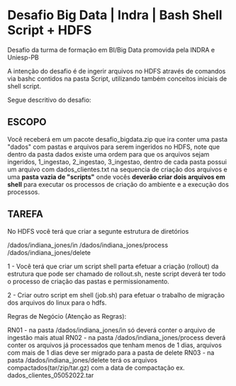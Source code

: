 # Desafio Big Data | Indra | Bash Shell Script + HDFS
Desafio da turma de formação em BI/Big Data promovida pela INDRA e Uniesp-PB

A intenção do desafio é de ingerir arquivos no HDFS através de comandos via bashc contidos na pasta Script, utilizando também conceitos iniciais de shell script.

Segue descritivo do desafio:

## ESCOPO
Você receberá em um pacote desafio_bigdata.zip que ira conter uma pasta "dados" com pastas e arquivos para serem ingeridos no HDFS, note que dentro da pasta dados existe uma ordem para que os arquivos sejam ingeridos, 1_ingestao, 2_ingestao, 3_ingestao, dentro de cada pasta possui um arquivo com dados_clientes.txt na sequencia de criação dos arquivos e uma **pasta vazia de "scripts"** onde vocês **deverão criar dois arquivos em shell** para executar os processos de criação do ambiente e a execução dos processos.

## TAREFA
No HDFS você terá que criar a segunte estrutura de diretórios

/dados/indiana_jones/in
/dados/indiana_jones/process
/dados/indiana_jones/delete

1 - Você terá que criar um script shell parta efetuar a criação (rollout) da estrutura que pode ser chamado de rollout.sh, neste script deverá ter todo o processo de criação das pastas e permissionamento.

2 - Criar outro script em shell (job.sh) para efetuar o trabalho de migração dos arquivos do linux para o hdfs.

Regras de Negócio (Atenção as Regras):

RN01 - na pasta /dados/indiana_jones/in só deverá conter o arquivo de ingestão mais atual
RN02 - na pasta /dados/indiana_jones/process deverá conter os arquivos já processados que tenham menos de 1 dias, arquivos com mais de 1 dias deve ser migrado para a pasta de delete
RN03 - na pasta /dados/indiana_jones/delete terá os arquivos compactados(tar/zip/tar.gz) com a data de compactação ex. dados_clientes_05052022.tar
